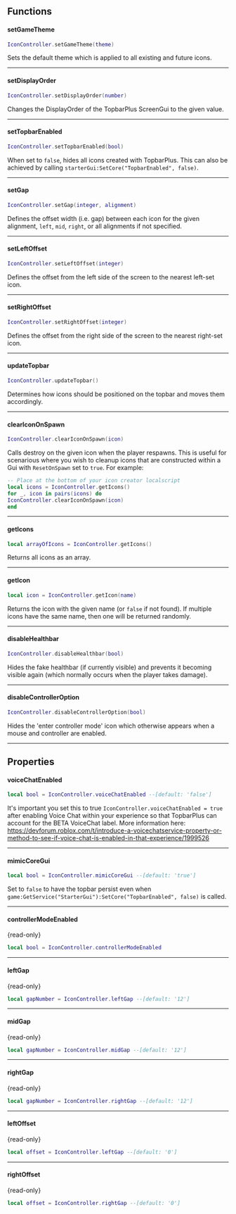 ## Functions

#### setGameTheme
```lua
IconController.setGameTheme(theme)
```
Sets the default theme which is applied to all existing and future icons.

----
#### setDisplayOrder
```lua
IconController.setDisplayOrder(number)
```
Changes the DisplayOrder of the TopbarPlus ScreenGui to the given value.

----
#### setTopbarEnabled
```lua
IconController.setTopbarEnabled(bool)
```
When set to ``false``, hides all icons created with TopbarPlus. This can also be achieved by calling ``starterGui:SetCore("TopbarEnabled", false)``.

----
#### setGap
```lua
IconController.setGap(integer, alignment)
```
Defines the offset width (i.e. gap) between each icon for the given alignment, ``left``, ``mid``, ``right``, or all alignments if not specified. 

----
#### setLeftOffset
```lua
IconController.setLeftOffset(integer)
```
Defines the offset from the left side of the screen to the nearest left-set icon. 

----
#### setRightOffset
```lua
IconController.setRightOffset(integer)
```
Defines the offset from the right side of the screen to the nearest right-set icon. 

----
#### updateTopbar
```lua
IconController.updateTopbar()
```
Determines how icons should be positioned on the topbar and moves them accordingly.  

----
#### clearIconOnSpawn
```lua
IconController.clearIconOnSpawn(icon)
```
Calls destroy on the given icon when the player respawns. This is useful for scenarious where you wish to cleanup icons that are constructed within a Gui with ``ResetOnSpawn`` set to ``true``. For example:

```lua
-- Place at the bottom of your icon creator localscript
local icons = IconController.getIcons()
for _, icon in pairs(icons) do
IconController.clearIconOnSpawn(icon)
end
```

----
#### getIcons
```lua
local arrayOfIcons = IconController.getIcons()
```
Returns all icons as an array.

----
#### getIcon
```lua
local icon = IconController.getIcon(name)
```
Returns the icon with the given name (or ``false`` if not found). If multiple icons have the same name, then one will be returned randomly.

----
#### disableHealthbar
```lua
IconController.disableHealthbar(bool)
```
Hides the fake healthbar (if currently visible) and prevents it becoming visible again (which normally occurs when the player takes damage).

----
#### disableControllerOption
```lua
IconController.disableControllerOption(bool)
```
Hides the 'enter controller mode' icon which otherwise appears when a mouse and controller are enabled.

----



## Properties
#### voiceChatEnabled
```lua
local bool = IconController.voiceChatEnabled --[default: 'false']
```
It's important you set this to true ``IconController.voiceChatEnabled = true`` after enabling Voice Chat within your experience so that TopbarPlus can account for the BETA VoiceChat label. More information here: https://devforum.roblox.com/t/introduce-a-voicechatservice-property-or-method-to-see-if-voice-chat-is-enabled-in-that-experience/1999526

----
#### mimicCoreGui
```lua
local bool = IconController.mimicCoreGui --[default: 'true']
```
Set to ``false`` to have the topbar persist even when ``game:GetService("StarterGui"):SetCore("TopbarEnabled", false)`` is called.

----
#### controllerModeEnabled
{read-only}
```lua
local bool = IconController.controllerModeEnabled
```

----
#### leftGap
{read-only}
```lua
local gapNumber = IconController.leftGap --[default: '12']
```

----
#### midGap
{read-only}
```lua
local gapNumber = IconController.midGap --[default: '12']
```

----
#### rightGap
{read-only}
```lua
local gapNumber = IconController.rightGap --[default: '12']
```

----
#### leftOffset
{read-only}
```lua
local offset = IconController.leftGap --[default: '0']
```

----
#### rightOffset
{read-only}
```lua
local offset = IconController.rightGap --[default: '0']
```
